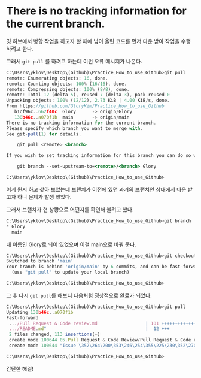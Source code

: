 # There is no tracking information for the current branch.

깃 허브에서 병합 작업을 하고자 할 때에 남이 올린 코드를 먼저 다운 받아 작업을 수행하려고 한다.

그래서 `git pull` 를 하려고 하는데 이런 오류 메시지가 나온다.

```jsx
C:\Users\yklov\Desktop\(Github)\Practice_How_to_use_Github>git pull
remote: Enumerating objects: 16, done.
remote: Counting objects: 100% (16/16), done.
remote: Compressing objects: 100% (8/8), done.
remote: Total 12 (delta 5), reused 7 (delta 3), pack-reused 0
Unpacking objects: 100% (12/12), 2.73 KiB | 4.00 KiB/s, done.
From https://github.com/GloryKim/Practice_How_to_use_Github
   b1cf96c..662f40c  Glory      -> origin/Glory
   130b46c..a070f1b  main       -> origin/main
There is no tracking information for the current branch.
Please specify which branch you want to merge with.
See git-pull(1) for details.

    git pull <remote> <branch>

If you wish to set tracking information for this branch you can do so with:

    git branch --set-upstream-to=<remote>/<branch> Glory

C:\Users\yklov\Desktop\(Github)\Practice_How_to_use_Github>
```

이게 뭔지 하고 찾아 보았는데 브랜치가 이전에 있던 과거의 브랜치인 상태에서 다운 받고자 하니 문제가 발생 했었다.

그래서 브랜치가 현 상황으로 어떤지를 확인해 볼려고 했다.

```jsx
C:\Users\yklov\Desktop\(Github)\Practice_How_to_use_Github>git branch
* Glory
  main
```

내 이름인 Glory로 되어 있었으며 이걸 main으로 바꿔 준다.

```jsx
C:\Users\yklov\Desktop\(Github)\Practice_How_to_use_Github>git checkout main
Switched to branch 'main'
Your branch is behind 'origin/main' by 6 commits, and can be fast-forwarded.
  (use "git pull" to update your local branch)

C:\Users\yklov\Desktop\(Github)\Practice_How_to_use_Github>
```

그 후 다시 `git pull`를 해보니 다음처럼 정상적으로 완료가 되었다.

```jsx
C:\Users\yklov\Desktop\(Github)\Practice_How_to_use_Github>git pull
Updating 130b46c..a070f1b
Fast-forward
 .../Pull Request & Code review.md                  | 101 +++++++++++++++++++++
 .../README.md"                                     |  12 +++
 2 files changed, 113 insertions(+)
 create mode 100644 05.Pull Request & Code Review/Pull Request & Code review.md
 create mode 100644 "Issue \352\264\200\353\246\254\355\225\230\352\270\260/README.md"

C:\Users\yklov\Desktop\(Github)\Practice_How_to_use_Github>
```

간단한 해결!